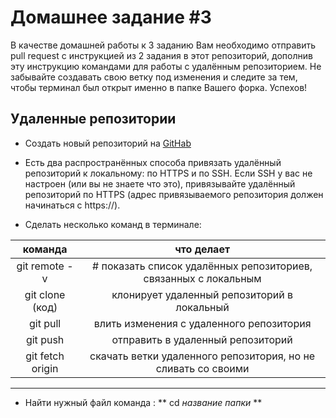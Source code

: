 # Домашнее задание #3

В качестве домашней работы к 3 заданию Вам необходимо отправить pull request с инструкцией из 2 задания в этот репозиторий, дополнив эту инструкцию командами для работы с удалённым репозиторием. Не забывайте создавать свою ветку под изменения и следите за тем, чтобы терминал был открыт именно в папке Вашего форка. Успехов!
 
 ## Удаленные репозитории 

 * Создать новый репозиторий на [GitHab](https://github.com/)

 * Есть два распространённых способа привязать удалённый репозиторий к локальному: по HTTPS и по SSH. Если SSH у вас не настроен (или вы не знаете что это), привязывайте удалённый репозиторий по HTTPS (адрес привязываемого репозитория должен начинаться с https://).

 * Сделать несколько команд в терминале:

 |      команда      	|                           что делает                            	|
|:-----------------:	|:---------------------------------------------------------------:	|
|   git remote -v   	| # показать список удалённых репозиториев, связанных с локальным 	|
|  git clone (код)  	|           клонирует удаленный репозиторий в локальный           	|
|      git pull     	|             влить изменения с удаленного репозитория            	|
|      git push     	|                отправить в удаленный репозиторий                	|
| git fetch origin  	|  скачать ветки  удаленного репозитория, но не сливать со своими 	|
______________

* Найти нужный файл команда : ** cd *название папки* **
